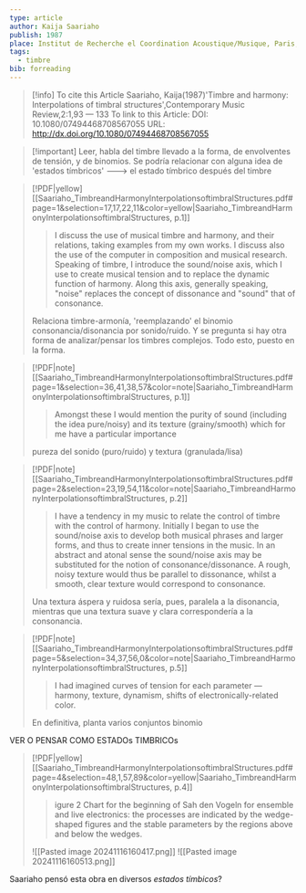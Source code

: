 ```yaml
---
type: article
author: Kaija Saariaho
publish: 1987
place: Institut de Recherche el Coordination Acoustique/Musique, Paris, France
tags:
  - timbre
bib: forreading
---
```

> [!info] To cite this Article Saariaho, Kaija(1987)'Timbre and harmony: Interpolations of timbral structures',Contemporary Music Review,2:1,93 — 133
To link to this Article: DOI: 10.1080/07494468708567055 URL: http://dx.doi.org/10.1080/07494468708567055

> [!important] Leer, habla del timbre llevado a la forma, de envolventes de tensión, y de binomios. Se podría relacionar con alguna idea de 'estados tímbricos' ---> el estado tímbrico después del timbre

> [!PDF|yellow] [[Saariaho_TimbreandHarmonyInterpolationsoftimbralStructures.pdf#page=1&selection=17,17,22,11&color=yellow|Saariaho_TimbreandHarmonyInterpolationsoftimbralStructures, p.1]]
> > I discuss the use of musical timbre and harmony, and their relations, taking examples from my own works. I discuss also the use of the computer in composition and musical research. Speaking of timbre, I introduce the sound/noise axis, which I use to create musical tension and to replace the dynamic function of harmony. Along this axis, generally speaking, "noise" replaces the concept of dissonance and "sound" that of consonance.
> 
> Relaciona timbre-armonía, 'reemplazando' el binomio consonancia/disonancia por sonido/ruido. Y se pregunta si hay otra forma de analizar/pensar los timbres complejos. Todo esto, puesto en la forma.

> [!PDF|note] [[Saariaho_TimbreandHarmonyInterpolationsoftimbralStructures.pdf#page=1&selection=36,41,38,57&color=note|Saariaho_TimbreandHarmonyInterpolationsoftimbralStructures, p.1]]
> > Amongst these I would mention the purity of sound (including the idea pure/noisy) and its texture (grainy/smooth) which for me have a particular importance
> 
> pureza del sonido (puro/ruido) y textura (granulada/lisa)

> [!PDF|note] [[Saariaho_TimbreandHarmonyInterpolationsoftimbralStructures.pdf#page=2&selection=23,19,54,11&color=note|Saariaho_TimbreandHarmonyInterpolationsoftimbralStructures, p.2]]
> > I have a tendency in my music to relate the control of timbre with the control of harmony. Initially I began to use the sound/noise axis to develop both musical phrases and larger forms, and thus to create inner tensions in the music. In an abstract and atonal sense the sound/noise axis may be substituted for the notion of consonance/dissonance. A rough, noisy texture would thus be parallel to dissonance, whilst a smooth, clear texture would correspond to consonance.
> 
> Una textura áspera y ruidosa sería, pues, paralela a la disonancia, mientras que una textura suave y clara correspondería a la consonancia.

> [!PDF|note] [[Saariaho_TimbreandHarmonyInterpolationsoftimbralStructures.pdf#page=5&selection=34,37,56,0&color=note|Saariaho_TimbreandHarmonyInterpolationsoftimbralStructures, p.5]]
> > I had imagined curves of tension for each parameter — harmony, texture, dynamism, shifts of electronically-related color. 
> 
> En definitiva, planta varios conjuntos binomio



VER O PENSAR COMO ESTADOs TIMBRICOs
> [!PDF|yellow] [[Saariaho_TimbreandHarmonyInterpolationsoftimbralStructures.pdf#page=4&selection=48,1,57,89&color=yellow|Saariaho_TimbreandHarmonyInterpolationsoftimbralStructures, p.4]]
> > igure 2 Chart for the beginning of Sah den Vogeln for ensemble and live electronics: the processes are indicated by the wedge-shaped figures and the stable parameters by the regions above and below the wedges.
> 
> ![[Pasted image 20241116160417.png]]
> ![[Pasted image 20241116160513.png]]

Saariaho pensó esta obra en diversos *estados tímbicos*?

